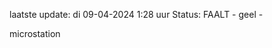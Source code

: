 laatste update: 
di 09-04-2024  1:28   uur 
Status: FAALT - geel - 
<div class="service Y">microstation</div>